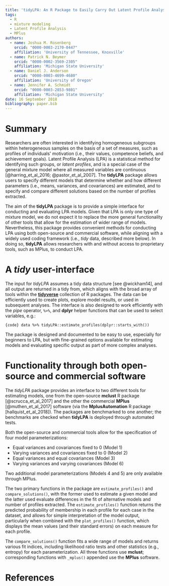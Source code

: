 ```yaml
---
title: 'tidyLPA: An R Package to Easily Carry Out Latent Profile Analysis (LPA) Using Open-Source or Commercial Software'
tags:
  - R
  - mixture modeling
  - Latent Profile Analysis
  - MPlus
authors:
  - name: Joshua M. Rosenberg
    orcid: "0000-0003-2170-0447"
    affiliation: 'University of Tennessee, Knoxville'
  - name: Patrick N. Beymer
    orcid: "0000-0002-3569-2305"
    affiliation: 'Michigan State University'
  - name: Daniel J. Anderson
    orcid: "0000-0003-4699-4680"
    affiliation: 'University of Oregon'
  - name: Jennifer A. Schmidt
    orcid: "0000-0003-2853-9801"
    affiliation: 'Michigan State University'
date: 16 September 2018
bibliography: paper.bib
---
```


# Summary 

Researchers are often interested in identifying homogeneous subgroups within
heterogeneous samples on the basis of a set of measures, such as profiles of
individuals' motivation (i.e., their values, competence beliefs, and achievement
goals). Latent Profile Analysis (LPA) is a statistical method for identifying
such groups, or *latent profiles*, and is a special case of the general
mixture model where all measured variables are continuous [@harring_et_al_2016;
@pastor_et_al_2007]. The **tidyLPA** package allows users to specify different
models that determine whether and how different parameters (i.e., means,
variances, and covariances) are estimated, and to specify and compare different
solutions based on the number of profiles extracted.

The aim of the **tidyLPA** package is to provide a simple interface for
conducting and evaluating LPA models. Given that LPA is only one type of mixture
model, we do not expect it to replace the more general functionality of other
tools that allow for the estimation of wider range of models. Nevertheless, this
package provides convenient methods for conducting LPA using both open-source
and commercial software, while aligning with a widely used coding framework
(i.e., *tidy* data, described more below). In doing so, **tidyLPA** allows
researchers with and without access to proprietary tools, such as MPlus, to
conduct LPA.

# A *tidy* user-interface

The input for *tidyLPA* assumes a tidy data structure [see @wickham14], and all
output are returned in a tidy from, which aligns with the broad array of tools
within the [**tidyverse**](https://www.tidyverse.org/) collection of R packages.
The data can be efficiently used to create plots, explore model results, or used
in subsequent analyses. The interface is also designed to work efficiently with
the *pipe* operator, `%>%`, and **dplyr** helper functions that can be used to
select variables, e.g.:

```{code} data %>% tidyLPA::estimate_profiles(dplyr::starts_with()) ```

The package is designed and documented to be easy to use, especially for
beginners to LPA, but with fine-grained options available for estimating models
and evaluating specific output as part of more complex analyses.

# Functionality through both open-source and commercial software

The *tidyLPA* package provides an interface to two different
tools for estimating models, one from the open-source **mclust** R
package [@scrucca_et_al_2017] and the other the commercial **MPlus**
[@muthen_et_al_2017] software (via the **MplusAutomation** R package
[hallquist_et_al_2018]). The packages are benchmarked to one another; the
benchmarks are checked when **tidyLPA** is deployed through automated tests.

Both the open-source and commercial tools allow for the specification of four
model parameterizations:

- Equal variances and covariances fixed to 0 (Model 1)
- Varying variances and
covariances fixed to 0 (Model 2)
- Equal variances and equal covariances (Model 3)
- Varying variances and varying covariances (Model 6)

Two additional model parameterizations (Models 4 and 5) are only available
through MPlus.

The two primary functions in the package are `estimate_profiles()` and
`compare_solutions()`, with the former used to estimate a given model and the
latter used evaluate differences in the fit of alternative models and number
of profiles extracted. The `estimate_profiles()` function returns the predicted
probability of membership in each profile for each case in the dataset, and
allows for simple interpretation of the model output, particularly when combined
with the `plot_profiles()` function, which displays the mean values (and their
standard errors) on each measure for each profile.

The `compare_solutions()` function fits a wide range of models and returns
various fit indices, including likelihood ratio tests and other statistics
(e.g., entropy) for each parameterization. All three functions use **mclust**;
corresponding functions with `_mplus()` appended use the **MPlus** software.

# References
